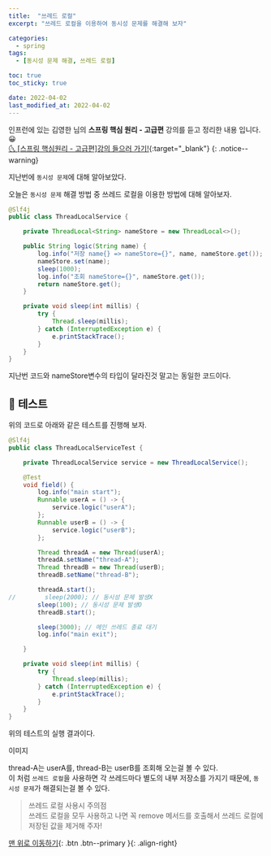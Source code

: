 ```yaml
---
title:  "쓰레드 로컬" 
excerpt: "쓰레드 로컬을 이용하여 동시성 문제를 해결해 보자"

categories:
  - spring
tags:
  - [동시성 문제 해결, 쓰레드 로컬]

toc: true
toc_sticky: true

date: 2022-04-02
last_modified_at: 2022-04-02
---
```


인프런에 있는 김영한 님의 **스프링 핵심 원리 - 고급편** 강의를 듣고 정리한 내용 입니다. 😀    
[🌜 [스프링 핵심원리 - 고급편]강의 들으러 가기!](https://www.inflearn.com/course/%EC%8A%A4%ED%94%84%EB%A7%81-%ED%95%B5%EC%8B%AC-%EC%9B%90%EB%A6%AC-%EA%B3%A0%EA%B8%89%ED%8E%B8/dashboard){:target="_blank"}
{: .notice--warning}

지난번에 `동시성 문제`에 대해 알아보았다.

오늘은 `동시성 문제` 해결 방법 중 쓰레드 로컬을 이용한 방법에 대해 알아보자.

```java
@Slf4j
public class ThreadLocalService {

    private ThreadLocal<String> nameStore = new ThreadLocal<>();

    public String logic(String name) {
        log.info("저장 name{} => nameStore={}", name, nameStore.get());
        nameStore.set(name);
        sleep(1000);
        log.info("조회 nameStore={}", nameStore.get());
        return nameStore.get();
    }

    private void sleep(int millis) {
        try {
            Thread.sleep(millis);
        } catch (InterruptedException e) {
            e.printStackTrace();
        }
    }
}
```
지난번 코드와 nameStore변수의 타입이 달라진것 말고는 동일한 코드이다.

## 🔔 테스트
위의 코드로 아래와 같은 테스트를 진행해 보자.  

```java
@Slf4j
public class ThreadLocalServiceTest {

    private ThreadLocalService service = new ThreadLocalService();

    @Test
    void field() {
        log.info("main start");
        Runnable userA = () -> {
            service.logic("userA");
        };
        Runnable userB = () -> {
            service.logic("userB");
        };

        Thread threadA = new Thread(userA);
        threadA.setName("thread-A");
        Thread threadB = new Thread(userB);
        threadB.setName("thread-B");

        threadA.start();
//        sleep(2000); // 동시성 문제 발생X
        sleep(100); // 동시성 문제 발생O
        threadB.start();

        sleep(3000); // 메인 쓰레드 종료 대기
        log.info("main exit");

    }

    private void sleep(int millis) {
        try {
            Thread.sleep(millis);
        } catch (InterruptedException e) {
            e.printStackTrace();
        }
    }
}
```

위의 테스트의 실행 결과이다.

이미지

thread-A는 userA를, thread-B는 userB를 조회해 오는걸 볼 수 있다.  
이 처럼 `쓰레드 로컬`을 사용하면 각 쓰레드마다 별도의 내부 저장소를 가지기 때문에,
`동시성 문제`가 해결되는걸 볼 수 있다.

> 쓰레드 로컬 사용시 주의점  
쓰레드 로컬을 모두 사용하고 나면 꼭 remove 메서드를 호출해서 쓰레드 로컬에 저장된 값을 제거해 주자!


[맨 위로 이동하기](#){: .btn .btn--primary }{: .align-right}
<br>